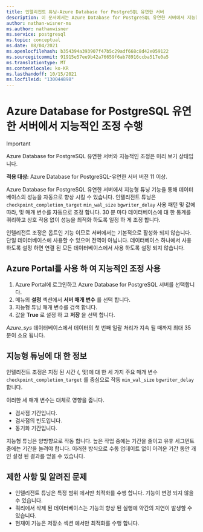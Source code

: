 ```yaml
---
title: 인텔리전트 튜닝-Azure Database for PostgreSQL 유연한 서버
description: 이 문서에서는 Azure Database for PostgreSQL 유연한 서버에서 지능형 튜닝 기능을 설명 합니다.
author: nathan-wisner-ms
ms.author: nathanwisner
ms.service: postgresql
ms.topic: conceptual
ms.date: 08/04/2021
ms.openlocfilehash: b354394a393907f47b5c29adf668c8d42e059122
ms.sourcegitcommit: 91915e57ee9b42a76659f6ab78916ccba517e0a5
ms.translationtype: MT
ms.contentlocale: ko-KR
ms.lasthandoff: 10/15/2021
ms.locfileid: "130044898"
---
```

# <a name="perform-intelligent-tuning-in-azure-database-for-postgresql---flexible-server"></a>Azure Database for PostgreSQL 유연한 서버에서 지능적인 조정 수행

> [!IMPORTANT]
> Azure Database for PostgreSQL 유연한 서버와 지능적인 조정은 미리 보기 상태입니다.

**적용 대상:** Azure Database for PostgreSQL-유연한 서버 버전 11 이상.

Azure Database for PostgreSQL 유연한 서버에서 지능형 튜닝 기능을 통해 데이터베이스의 성능을 자동으로 향상 시킬 수 있습니다. 인텔리전트 튜닝은 `checkpoint_completion_target` `min_wal_size` `bgwriter_delay` 사용 패턴 및 값에 따라, 및 매개 변수를 자동으로 조정 합니다. 30 분 마다 데이터베이스에 대 한 통계를 쿼리하고 상호 작용 없이 성능을 최적화 하도록 일정 하 게 조정 합니다.

인텔리전트 조정은 옵트인 기능 이므로 서버에서는 기본적으로 활성화 되지 않습니다. 단일 데이터베이스에 사용할 수 있으며 전역이 아닙니다. 데이터베이스 하나에서 사용 하도록 설정 하면 연결 된 모든 데이터베이스에서 사용 하도록 설정 되지 않습니다.

## <a name="enable-intelligent-tuning-by-using-the-azure-portal"></a>Azure Portal를 사용 하 여 지능적인 조정 사용

1. Azure Portal에 로그인하고 Azure Database for PostgreSQL 서버를 선택합니다.
2. 메뉴의 **설정** 섹션에서 **서버 매개 변수** 를 선택 합니다.
3. 지능형 튜닝 매개 변수를 검색 합니다.
4. 값을 **True** 로 설정 하 고 **저장** 을 선택 합니다.

*Azure_sys* 데이터베이스에서 데이터의 첫 번째 일괄 처리가 지속 될 때까지 최대 35 분이 소요 됩니다.

## <a name="information-about-intelligent-tuning"></a>지능형 튜닝에 대 한 정보

인텔리전트 조정은 지정 된 시간 (, 및)에 대 한 세 가지 주요 매개 변수 `checkpoint_completion_target` 를 중심으로 작동 `min_wal_size` `bgwriter_delay` 합니다.

이러한 세 매개 변수는 대체로 영향을 줍니다. 

* 검사점 기간입니다.
* 검사점의 빈도입니다.
* 동기화 기간입니다.

지능형 튜닝은 양방향으로 작동 합니다. 높은 작업 중에는 기간을 줄이고 유휴 세그먼트 중에는 기간을 늘려야 합니다. 이러한 방식으로 수동 업데이트 없이 어려운 기간 동안 개인 설정 된 결과를 얻을 수 있습니다.

## <a name="limitations-and-known-issues"></a>제한 사항 및 알려진 문제

* 인텔리전트 튜닝은 특정 범위 에서만 최적화를 수행 합니다. 기능이 변경 되지 않을 수 있습니다.
* 쿼리에서 삭제 된 데이터베이스는 기능의 향상 된 실행에 약간의 지연이 발생할 수 있습니다.
* 현재이 기능은 저장소 섹션 에서만 최적화를 수행 합니다.
